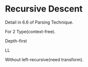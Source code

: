 # Recursive Descent

Detail in 6.6 of Parsing Technique.

For 2 Type(context-free).

Depth-first

LL

Without left-recursive(need transform).
